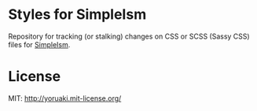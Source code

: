 Styles for SimpleIsm
================

Repository for tracking (or stalking) changes on CSS or SCSS (Sassy CSS) files for <a href="http://simpleism.net/">SimpleIsm</a>.

License
================

MIT: <a href="http://yoruaki.mit-license.org/">http://yoruaki.mit-license.org/</a>
